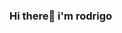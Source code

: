 ### Hi there👋 i'm rodrigo
<!--
Here are some ideas to get you started:
-###  I’m currently Studying ...
- ###🌱 I’m currently learning tecnology of information
- ###👯 I’m looking to collaborate on ...
- ###🤔 I’m looking for help with ...
- ###💬 Ask me about questions related to my activities
-### 📫 How to reach me: instagram @rodigo_tails
- ###😄 Pronouns: ...
- ###⚡ Fun fact: ...
-->
